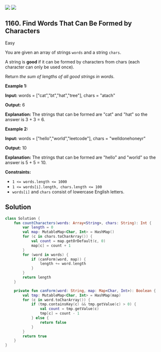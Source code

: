 [![](https://img.shields.io/github/stars/javadev/LeetCode-in-Kotlin?label=Stars&style=flat-square)](https://github.com/javadev/LeetCode-in-Kotlin)
[![](https://img.shields.io/github/forks/javadev/LeetCode-in-Kotlin?label=Fork%20me%20on%20GitHub%20&style=flat-square)](https://github.com/javadev/LeetCode-in-Kotlin/fork)

## 1160\. Find Words That Can Be Formed by Characters

Easy

You are given an array of strings `words` and a string `chars`.

A string is **good** if it can be formed by characters from chars (each character can only be used once).

Return _the sum of lengths of all good strings in words_.

**Example 1:**

**Input:** words = ["cat","bt","hat","tree"], chars = "atach"

**Output:** 6

**Explanation:** The strings that can be formed are "cat" and "hat" so the answer is 3 + 3 = 6.

**Example 2:**

**Input:** words = ["hello","world","leetcode"], chars = "welldonehoneyr"

**Output:** 10

**Explanation:** The strings that can be formed are "hello" and "world" so the answer is 5 + 5 = 10.

**Constraints:**

*   `1 <= words.length <= 1000`
*   `1 <= words[i].length, chars.length <= 100`
*   `words[i]` and `chars` consist of lowercase English letters.

## Solution

```kotlin
class Solution {
    fun countCharacters(words: Array<String>, chars: String): Int {
        var length = 0
        val map: MutableMap<Char, Int> = HashMap()
        for (c in chars.toCharArray()) {
            val count = map.getOrDefault(c, 0)
            map[c] = count + 1
        }
        for (word in words) {
            if (canForm(word, map)) {
                length += word.length
            }
        }
        return length
    }

    private fun canForm(word: String, map: Map<Char, Int>): Boolean {
        val tmp: MutableMap<Char, Int> = HashMap(map)
        for (c in word.toCharArray()) {
            if (tmp.containsKey(c) && tmp.getValue(c) > 0) {
                val count = tmp.getValue(c)
                tmp[c] = count - 1
            } else {
                return false
            }
        }
        return true
    }
}
```